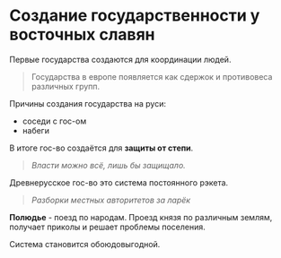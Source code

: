 # Создание государственности у восточных славян

Первые государства создаются для координации людей.

> Государства в европе появляется как сдержок и
> противовеса различных групп.

Причины создания государства на руси:

- соседи с гос-ом
- набеги

В итоге гос-во создаётся для **защиты от степи**.

> *Власти можно всё, лишь бы защищало.*


Древнерусское гос-во это система постоянного рэкета. 

> *Разборки местных авторитетов за ларёк*

**Полюдье** - поезд по народам. Проезд князя по 
различным землям, получает приколы и решает проблемы
поселения.

Система становится обоюдовыгодной. 
